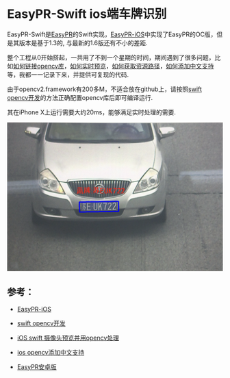 # EasyPR-Swift ios端车牌识别

EasyPR-Swift是[EasyPR](https://github.com/liuruoze/EasyPR)的Swift实现，[EasyPR-iOS](https://github.com/zhoushiwei/EasyPR-iOS)中实现了EasyPR的OC版，但是其版本是基于1.3的, 与最新的1.6版还有不小的差距.

整个工程从0开始搭起，一共用了不到一个星期的时间，期间遇到了很多问题，比如[如何链接opencv库](https://blog.csdn.net/minstyrain/article/details/97531797)，[如何实时预览](https://blog.csdn.net/minstyrain/article/details/97612637)，[如何获取资源路径](https://www.jianshu.com/p/a3e776af4772)，[如何添加中文支持](https://blog.csdn.net/minstyrain/article/details/97654158)等，我都一一记录下来，并提供可复现的代码.

由于opencv2.framework有200多M，不适合放在github上，请按照[swift opencv开发](https://blog.csdn.net/minstyrain/article/details/97531797)的方法正确配置opencv库后即可编译运行.

其在iPhone X上运行需要大约20ms，能够满足实时处理的需要.

![](result.png)

## 参考：

* [EasyPR-iOS](https://github.com/zhoushiwei/EasyPR-iOS)

* [swift opencv开发](https://blog.csdn.net/minstyrain/article/details/97531797)

* [iOS swift 摄像头预览并用opencv处理](https://blog.csdn.net/minstyrain/article/details/97612637)

* [ios opencv添加中文支持](https://blog.csdn.net/minstyrain/article/details/97654158)

* [EasyPR安卓版](https://github.com/imistyrain/EasyPR4Android)